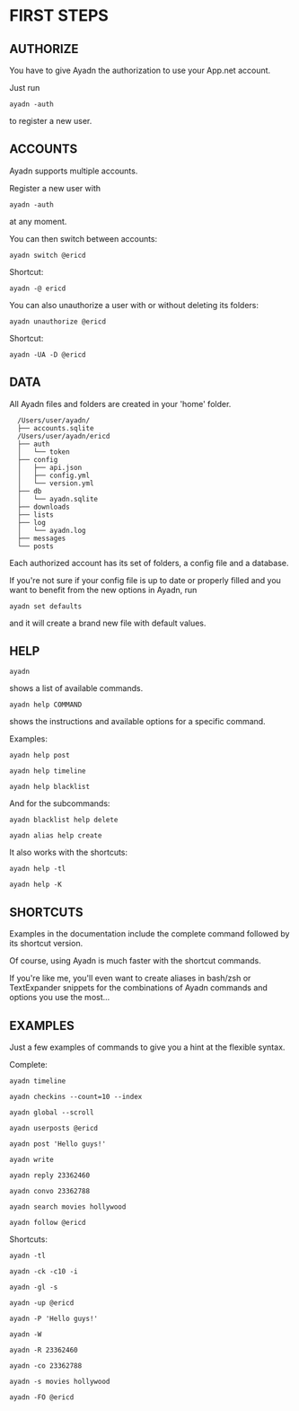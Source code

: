 # FIRST STEPS

## AUTHORIZE

You have to give Ayadn the authorization to use your App.net account. 

Just run 

`ayadn -auth` 

to register a new user.  

## ACCOUNTS

Ayadn supports multiple accounts.

Register a new user with 

`ayadn -auth` 

at any moment.

You can then switch between accounts:

`ayadn switch @ericd` 

Shortcut: 

`ayadn -@ ericd`  

You can also unauthorize a user with or without deleting its folders:

`ayadn unauthorize @ericd`

Shortcut: 

`ayadn -UA -D @ericd`

## DATA

All Ayadn files and folders are created in your 'home' folder. 

```
  /Users/user/ayadn/
  ├── accounts.sqlite
  /Users/user/ayadn/ericd
  ├── auth
  │   └── token
  ├── config
  │   ├── api.json
  │   ├── config.yml
  │   └── version.yml
  ├── db
  │   └── ayadn.sqlite
  ├── downloads
  ├── lists
  ├── log
  │   └── ayadn.log
  ├── messages
  └── posts
```

Each authorized account has its set of folders, a config file and a database.

If you're not sure if your config file is up to date or properly filled and you want to benefit from the new options in Ayadn, run 

`ayadn set defaults` 

and it will create a brand new file with default values.  

## HELP

`ayadn` 

shows a list of available commands.  

`ayadn help COMMAND` 

shows the instructions and available options for a specific command. 

Examples:  

`ayadn help post`  

`ayadn help timeline`  

`ayadn help blacklist`  

And for the subcommands:

`ayadn blacklist help delete`

`ayadn alias help create`  

It also works with the shortcuts:

`ayadn help -tl`  

`ayadn help -K` 

## SHORTCUTS

Examples in the documentation include the complete command followed by its shortcut version. 

Of course, using Ayadn is much faster with the shortcut commands.

If you're like me, you'll even want to create aliases in bash/zsh or TextExpander snippets for the combinations of Ayadn commands and options you use the most...  

## EXAMPLES

Just a few examples of commands to give you a hint at the flexible syntax.

Complete:    

`ayadn timeline`

`ayadn checkins --count=10 --index`

`ayadn global --scroll`

`ayadn userposts @ericd`

`ayadn post 'Hello guys!'`

`ayadn write`

`ayadn reply 23362460`

`ayadn convo 23362788`

`ayadn search movies hollywood`

`ayadn follow @ericd`  

Shortcuts:  

`ayadn -tl`

`ayadn -ck -c10 -i`

`ayadn -gl -s`

`ayadn -up @ericd`

`ayadn -P 'Hello guys!'`

`ayadn -W`

`ayadn -R 23362460`

`ayadn -co 23362788`

`ayadn -s movies hollywood`

`ayadn -FO @ericd` 
